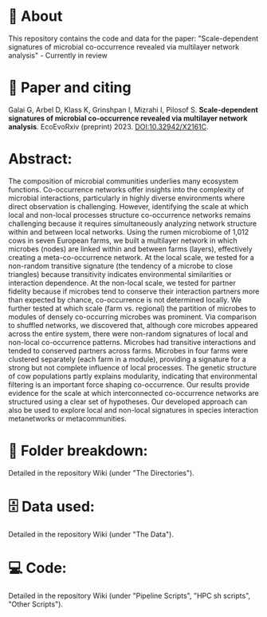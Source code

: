 # :wave: About
This repository contains the code and data for the paper: "Scale-dependent signatures of microbial co-occurrence revealed via multilayer network analysis" - Currently in review


# :page_facing_up: Paper and citing
Galai G, Arbel D, Klass K, Grinshpan I, Mizrahi I, Pilosof S. **Scale-dependent signatures of microbial co-occurrence revealed via multilayer network analysis**. EcoEvoRxiv (preprint) 2023. [DOI:10.32942/X2161C](https://doi.org/10.32942/X2161C).


# Abstract:
The composition of microbial communities underlies many ecosystem functions. Co-occurrence networks offer insights into the complexity of microbial interactions, particularly in highly diverse environments where direct observation is challenging. However, identifying the scale at which local and non-local processes structure co-occurrence networks remains challenging because it requires simultaneously analyzing network structure within and between local networks. Using the rumen microbiome of 1,012 cows in seven European farms, we built a multilayer network in which microbes (nodes) are linked within and between farms (layers), effectively creating a meta-co-occurrence network. At the local scale, we tested for a non-random transitive signature (the tendency of a microbe to close triangles) because transitivity indicates environmental similarities or interaction dependence. At the non-local scale, we tested for partner fidelity because if microbes tend to conserve their interaction partners more than expected by chance, co-occurrence is not determined locally. We further tested at which scale (farm vs. regional) the partition of microbes to modules of densely co-occurring microbes was prominent. Via comparison to shuffled networks, we discovered that, although core microbes appeared across the entire system, there were non-random signatures of local and non-local co-occurrence patterns. Microbes had transitive interactions and tended to conserved partners across farms. Microbes in four farms were clustered separately (each farm in a module), providing a signature for a strong but not complete influence of local processes. The genetic structure of cow populations partly explains modularity, indicating that environmental filtering is an important force shaping co-occurrence. Our results provide evidence for the scale at which interconnected co-occurrence networks are structured using a clear set of hypotheses. Our developed approach can also be used to explore local and non-local signatures in species interaction metanetworks or metacommunities.

# :file_folder: Folder breakdown:
Detailed in the repository Wiki (under "The Directories").

# :file_cabinet: Data used:
Detailed in the repository Wiki (under "The Data").

# :computer: Code:
Detailed in the repository Wiki (under "Pipeline Scripts", "HPC sh scripts", "Other Scripts").

